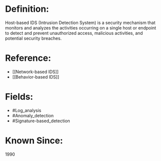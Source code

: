 

# Definition:
Host-based IDS (Intrusion Detection System) is a security mechanism that monitors and analyzes the activities occurring on a single host or endpoint to detect and prevent unauthorized access, malicious activities, and potential security breaches.

# Reference:
- [[Network-based IDS]]
- [[Behavior-based IDS]]

# Fields: 
- #Log_analysis
- #Anomaly_detection
- #Signature-based_detection

# Known Since:
1990

